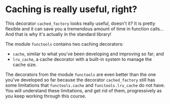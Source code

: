 # Caching is really useful, right?

This decorator `cached_factory` looks really useful, doesn't it?
It is pretty flexible and it can save you a tremendous amount of time in function calls...
And that is why it's actually in the standard library!

The module `functools` contains two caching decorators:

 - `cache`, similar to what you've been developing and improving so far; and
 - `lru_cache`, a cache decorator with a built-in system to manage the cache size.

The decorators from the module `functools` are even better than the one you've developed so far because the decorator `cached_factory` still has some limitations that `functools.cache` and `functools.lru_cache` do not have.
You will understand these limitations, and get rid of them, progressively as you keep working through this course.
